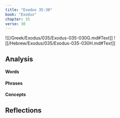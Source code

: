 ```yaml
---
title: "Exodus 35:30"
book: "Exodus"
chapter: 35
verse: 30
---
```

![[/Greek/Exodus/035/Exodus-035-030G.md#Text]]
![[/Hebrew/Exodus/035/Exodus-035-030H.md#Text]]

## Analysis

#### Words

#### Phrases

#### Concepts

## Reflections
